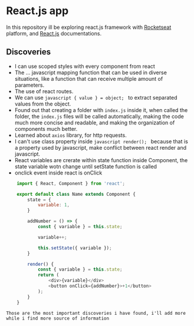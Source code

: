# React.js app

In this repository ill be exploring react.js framework with [Rocketseat]('http://app.rocketseat.com.br/) platform, and [React.js]('https://reactjs.org/') documentations.

## Discoveries

- I can use scoped styles with every component from react
- The ... javascript mapping function that can be used in diverse situations, like a function that can receive multiple amount of parameters.
- The use of react routes.
- We can use ```javascript { value } = object; ``` to extract separated values from the object.
- Found out that creating a folder with `index.js` inside it, when called the folder, the `index.js` files will be called automatically, making the code much more concise and readable, and making the organization of components much better.
- Learned about `axios` library, for http requests.
- I can't use class property inside ```javascript render(); ``` because that is a property used by javascript, make conflict between react render and javascript.
- React variables are crerate within state function inside Component, the state variable wotn change until setState function is called
- onclick event inside react is onClick


```javascript
    import { React, Component } from 'react';

    export default class Name extends Component {
        state = {
            variable: 1,
        }

        addNumber = () => {
            const { variable } = this.state;

            variable++;

            this.setState({ variable });
        }

        render() {
            const { variable } = this.state;
            return (
                <div>{variable}</div>
                <button onClick={addNumber}>+1</button>
            );
        }
    }
```

`Those are the most important discoveries i have found, i'll add more while i find more source of information`